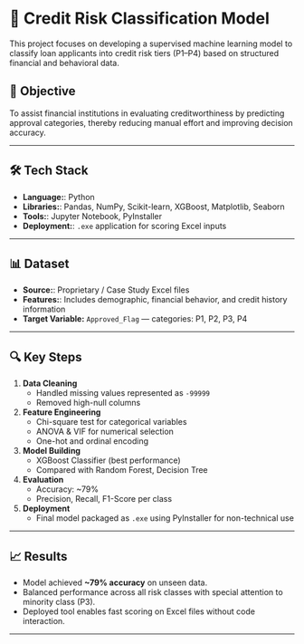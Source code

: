 # 🧠 Credit Risk Classification Model

This project focuses on developing a supervised machine learning model to classify loan applicants into credit risk tiers (P1–P4) based on structured financial and behavioral data.

## 📌 Objective

To assist financial institutions in evaluating creditworthiness by predicting approval categories, thereby reducing manual effort and improving decision accuracy.

---

## 🛠️ Tech Stack

- **Language:**: Python  
- **Libraries:**: Pandas, NumPy, Scikit-learn, XGBoost, Matplotlib, Seaborn  
- **Tools:**: Jupyter Notebook, PyInstaller  
- **Deployment:**: `.exe` application for scoring Excel inputs

---

## 📊 Dataset

- **Source:**: Proprietary / Case Study Excel files  
- **Features:**: Includes demographic, financial behavior, and credit history information  
- **Target Variable:** `Approved_Flag` — categories: P1, P2, P3, P4

---

## 🔍 Key Steps

1. **Data Cleaning**
   - Handled missing values represented as `-99999`
   - Removed high-null columns
2. **Feature Engineering**
   - Chi-square test for categorical variables
   - ANOVA & VIF for numerical selection
   - One-hot and ordinal encoding
3. **Model Building**
   - XGBoost Classifier (best performance)
   - Compared with Random Forest, Decision Tree
4. **Evaluation**
   - Accuracy: ~79%
   - Precision, Recall, F1-Score per class
5. **Deployment**
   - Final model packaged as `.exe` using PyInstaller for non-technical use

---

## 📈 Results

- Model achieved **~79% accuracy** on unseen data.
- Balanced performance across all risk classes with special attention to minority class (P3).
- Deployed tool enables fast scoring on Excel files without code interaction.

---


